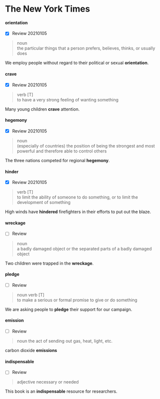 # The New York Times

#### orientation
* [x] Review 20210105 
> noun <br>
the particular things that a person prefers, believes, thinks, or usually does

We employ people without regard to their political or sexual **orientation**.

#### crave
* [x] Review 20210105
>verb [T] <br>
to have a very strong feeling of wanting something

Many young children **crave** attention.

#### hegemony
- [x] Review 20210105
>noun <br>
(especially of countries) the position of being the strongest and most powerful and therefore able to control others

The three nations competed for regional **hegemony**.

#### hinder
- [x] Review 20210105
>verb [T] <br>
to limit the ability of someone to do something, or to limit the development of something

High winds have **hindered** firefighters in their efforts to put out the blaze.

#### wreckage
- [ ] Review
>noun <br>
a badly damaged object or the separated parts of a badly damaged object

Two children were trapped in the **wreckage**.

#### pledge
- [ ] Review
>noun verb [T] <br>
to make a serious or formal promise to give or do something

We are asking people to **pledge** their support for our campaign.

#### emission
- [ ] Review
>noun
the act of sending out gas, heat, light, etc.

carbon dioxide **emissions**

#### indispensable
- [ ] Review
>adjective
necessary or needed

This book is an **indispensable** resource for researchers.
